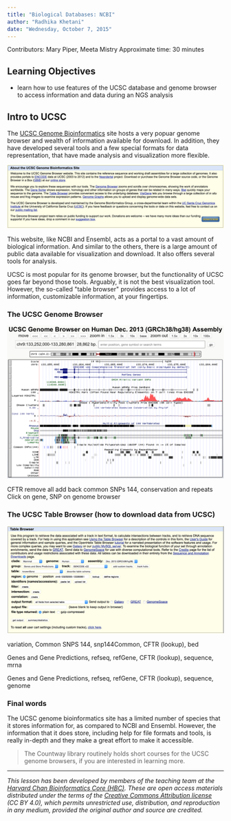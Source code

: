 ```yaml
---
title: "Biological Databases: NCBI"
author: "Radhika Khetani"
date: "Wednesday, October 7, 2015"
---
```

Contributors: Mary Piper, Meeta Mistry
Approximate time: 30 minutes

## Learning Objectives

* learn how to use features of the UCSC database and genome browser to access information and data during an NGS analysis

## Intro to UCSC

The [UCSC Genome Bioinformatics](https://genome.ucsc.edu/) site hosts a very popuar genome browser and wealth of information available for download. In addition, they have developed several tools and a few special formats for data representation, that have made analysis and visualization more flexible.

<img src="../img/UCSCintro.png" width="700">

This website, like NCBI and Ensembl, acts as a portal to a vast amount of biological information. And similar to the others, there is a large amount of public data available for visualization and download. It also offers several tools for analysis.

UCSC is most popular for its genome browser, but the functionality of UCSC goes far beyond those tools. Arguably, it is not the best visualization tool. However, the so-called "table browser" provides access to a lot of information, customizable information, at your fingertips.

### The UCSC Genome Browser

<img src="../img/UCSCbrowser.png" width="700">

CFTR
remove all
add back common SNPs 144, conservation and repeats
Click on gene, SNP on genome browser

### The UCSC Table Browser (how to download data from UCSC)

<img src="../img/UCSCtable.png" width="700">

variation, Common SNPS 144, snp144Common, CFTR (lookup), bed

Genes and Gene Predictions, refseq, refGene, CFTR (lookup), sequence, mrna

Genes and Gene Predictions, refseq, refGene, CFTR (lookup), sequence, genome

### Final words

The UCSC genome bioinformatics site has a limited number of species that it stores information for, as compared to NCBI and Ensembl. However, the information that it does store, including help for file formats and tools, is really in-depth and they make a great effort to make it accessible.

> The Countway library routinely holds short courses for the UCSC genome browsers, if you are interested in learning more.


***
*This lesson has been developed by members of the teaching team at the [Harvard Chan Bioinformatics Core (HBC)](http://bioinformatics.sph.harvard.edu/). These are open access materials distributed under the terms of the [Creative Commons Attribution license](https://creativecommons.org/licenses/by/4.0/) (CC BY 4.0), which permits unrestricted use, distribution, and reproduction in any medium, provided the original author and source are credited.*
